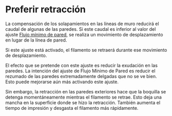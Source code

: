 Preferir retracción
====
La compensación de los solapamientos en las líneas de muro reducirá el caudal de algunas de las paredes. Si este caudal es inferior al valor del ajuste [Flujo mínimo de pared](wall_min_flow.md), se realiza un movimiento de desplazamiento en lugar de la línea de pared.

Si este ajuste está activado, el filamento se retraerá durante ese movimiento de desplazamiento.

El efecto que se pretende con este ajuste es reducir la exudación en las paredes. La intención del ajuste de Flujo Mínimo de Pared es reducir el rezumado de las paredes extremadamente delgadas que no se ve bien. Esto puede mejorarse aún más activando este ajuste.

Sin embargo, la retracción en las paredes exteriores hace que la boquilla se detenga momentáneamente mientras el filamento se retrae. Esto deja una mancha en la superficie donde se hizo la retracción. También aumenta el tiempo de impresión y desgasta el filamento más rápidamente.